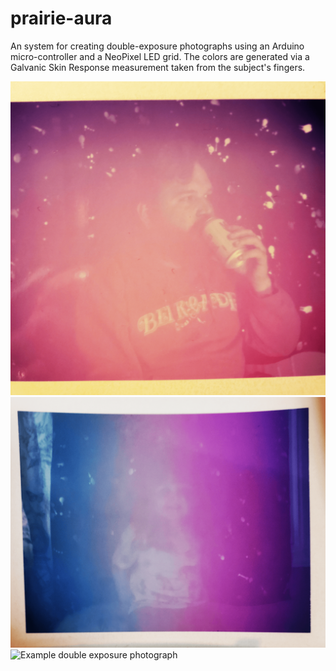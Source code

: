 # prairie-aura
An system for creating double-exposure photographs using an Arduino micro-controller and a NeoPixel LED grid.
The colors are generated via a Galvanic Skin Response measurement taken from the subject's fingers.

![Example double exposure photograph](/examples/aura1.png)
![Example double exposure photograph](/examples/aura2.png)
![Example double exposure photograph](/examples/aura3.png)
